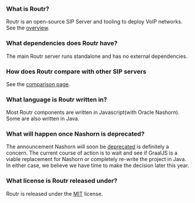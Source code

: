 ### What is Routr?

Routr is an open-source SIP Server and tooling to deploy VoIP networks. See the [overview](/introduction/overview).

### What dependencies does Routr have?

The main Routr server runs standalone and has no external dependencies.

### How does Routr compare with other SIP servers

See the [comparison page](/introduction/comparison).

### What language is Routr written in?

Most Routr components are written in Javascript(with Oracle Nashorn). Some are also written in Java.

### What will happen once Nashorn is deprecated?

The announcement Nashorn will soon be [deprecated](https://openjdk.java.net/jeps/335) is definitely a concern. The current course of action is to wait and see if GraalJS is a viable replacement for Nashorn or completely re-write the project in Java. In either case, we believe we have time to make the decision later this year.

### What license is Routr released under?

Routr is released under the [MIT](https://opensource.org/licenses/MIT) license.
